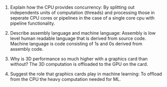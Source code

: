 <!-- Answers to the Short Answer Essay Questions go here -->

1. Explain how the CPU provides concurrency:
By splitting out independents units of computation (threads) and processing those in seperate CPU cores or pipelines in the case of a single core cpu with pipeline functionality.


2. Describe assembly language and machine language:
Assembly is low level human readable language that is derived from source code.  Machine language is code consisting of 1s and 0s derived from assembly code.


3. Why is 3D performance so much higher with a graphics card than without?
The 3D computation is offloaded to the GPU on the card.

4. Suggest the role that graphics cards play in machine learning:
To offload from the CPU the heavy computation needed for ML.

